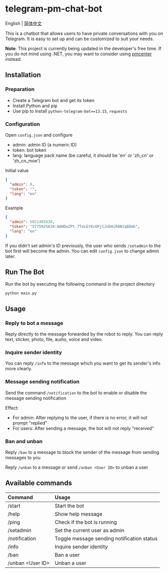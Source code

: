 # telegram-pm-chat-bot

English | [简体中文](/README_CN.md)

This is a chatbot that allows users to have private conversations with you on Telegram. It is easy to set up and can be
customized to suit your needs.

**Note**: This project is currently being updated in the developer's free time. If you do not mind using .NET, you may
want to consider using [pmcenter](https://github.com/Elepover/pmcenter) instead.

## Installation

### Preparation

* Create a Telegram bot and get its token
* Install Python and pip
* Use pip to install `python-telegram-bot==13.15`, `requests`

### Configuration

Open `config.json` and configure

- admin: admin ID (a numeric ID)
- token: bot token
- lang: language pack name (be careful, it should be 'en' or 'zh_cn' or 'zh_cn_moe')

Initial value

```json
{
  "admin": 0,
  "token": "",
  "lang": "en"
}
```

Example

```json
{
  "admin": 5021485638,
  "token": "5775925834:AAHDw2Pt-7TeLEY4c6PjtJnbHiR4N1q8Dmk",
  "lang": "en"
}
```

If you didn't set admin's ID previously, the user who sends `/setadmin` to the bot first will become the admin. You can
edit `config.json` to change admin later.

## Run The Bot

Run the bot by executing the following command in the project directory

```
python main.py
```

## Usage

### Reply to bot a message

Reply directly to the message forwarded by the robot to reply. You can reply text, sticker, photo, file, audio, voice
and video.

### Inquire sender identity

You can reply `/info` to the message which you want to get its sender's info more clearly.

### Message sending notification

Send the command `/notification` to the bot to enable or disable the message sending notification

Effect:

* For admin: After replying to the user, if there is no error, it will not prompt "replied"
* For users: After sending a message, the bot will not reply "received"

### Ban and unban

Reply `/ban` to a message to block the sender of the message from sending messages to you

Reply `/unban` to a message or send `/unban <User ID>` to unban a user

## Available commands

| Command           | Usage                                      |
|:------------------|:-------------------------------------------|
| /start            | Start the bot                              |
| /help             | Show help message                          |
| /ping             | Check if the bot is running                |
| /setadmin         | Set the current user as admin              |
| /notification     | Toggle message sending notification status |
| /info             | Inquire sender identity                    |
| /ban              | Ban a user                                 |
| /unban \<User ID> | Unban a user                               |
